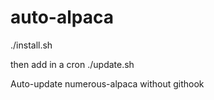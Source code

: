# auto-alpaca

./install.sh

then add in a cron ./update.sh

Auto-update numerous-alpaca without githook
